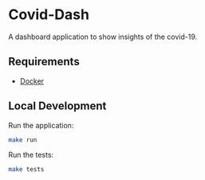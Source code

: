 # Covid-Dash

A dashboard application to show insights of the covid-19.

## Requirements

- [Docker](https://docs.docker.com/get-docker/)

## Local Development

Run the application:

```sh
make run
```

Run the tests:

```sh
make tests
```
